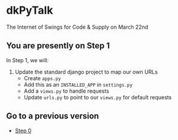 # dkPyTalk
The Internet of Swings for Code &amp; Supply on March 22nd

## You are presently on Step 1
In Step 1, we will:
1. Update the standard django project to map our own URLs
   * Create `apps.py`
   * Add this as an `INSTALLED_APP` in `settings.py`
   * Add a `views.py` to handle requests
   * Update `urls.py` to point to our `views.py` for default requests

## Go to a previous version
* [Step 0](https://github.com/mressler/dkPyTalk/tree/step-0)